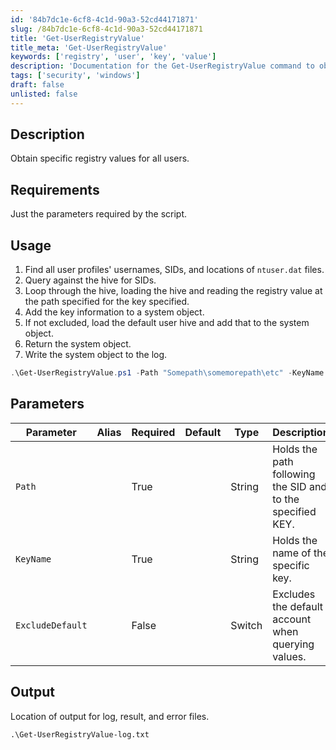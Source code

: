 ```yaml
---
id: '84b7dc1e-6cf8-4c1d-90a3-52cd44171871'
slug: /84b7dc1e-6cf8-4c1d-90a3-52cd44171871
title: 'Get-UserRegistryValue'
title_meta: 'Get-UserRegistryValue'
keywords: ['registry', 'user', 'key', 'value']
description: 'Documentation for the Get-UserRegistryValue command to obtain specific registry values for all users.'
tags: ['security', 'windows']
draft: false
unlisted: false
---
```


## Description
Obtain specific registry values for all users.

## Requirements
Just the parameters required by the script.

## Usage
1. Find all user profiles' usernames, SIDs, and locations of `ntuser.dat` files.
2. Query against the hive for SIDs.
3. Loop through the hive, loading the hive and reading the registry value at the path specified for the key specified.
4. Add the key information to a system object.
5. If not excluded, load the default user hive and add that to the system object.
6. Return the system object.
7. Write the system object to the log.

```powershell
.\Get-UserRegistryValue.ps1 -Path "Somepath\somemorepath\etc" -KeyName "SomeKey" -ExcludeDefault
```

## Parameters
| Parameter         | Alias | Required  | Default   | Type      | Description                               |
| ----------------- | ----- | --------- | --------- | --------- | ----------------------------------------- |
| `Path`            |       | True      |           | String    | Holds the path following the SID and to the specified KEY. |
| `KeyName`         |       | True      |           | String    | Holds the name of the specific key.      |
| `ExcludeDefault`  |       | False     |           | Switch    | Excludes the default account when querying values. |

## Output
Location of output for log, result, and error files.

```
.\Get-UserRegistryValue-log.txt
```


